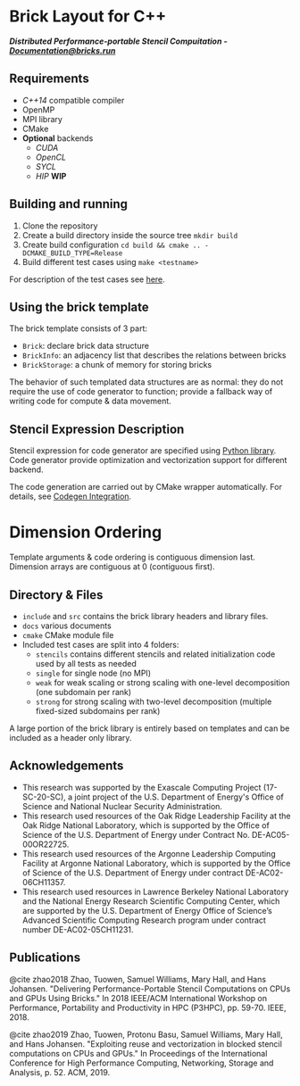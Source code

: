 # Brick Layout for C++

***Distributed Performance-portable Stencil Compuitation - [Documentation@bricks.run](https://bricks.run)***

## Requirements

* *C++14* compatible compiler
* OpenMP
* MPI library
* CMake
* **Optional** backends
    * *CUDA*
    * *OpenCL*
    * *SYCL*
    * *HIP* **WIP**

## Building and running

1. Clone the repository
2. Create a build directory inside the source tree `mkdir build`
3. Create build configuration `cd build && cmake .. -DCMAKE_BUILD_TYPE=Release`
4. Build different test cases using `make <testname>`

For description of the test cases see [here](docs/testcases.md).

## Using the brick template

The brick template consists of 3 part:

* `Brick`: declare brick data structure
* `BrickInfo`: an adjacency list that describes the relations between bricks
* `BrickStorage`: a chunk of memory for storing bricks

The behavior of such templated data structures are as normal: they do not require the use of code generator to function;
provide a fallback way of writing code for compute & data movement.

## Stencil Expression Description

Stencil expression for code generator are specified using [Python library](docs/stencilExpr.md). Code generator provide 
optimization and vectorization support for different backend.

The code generation are carried out by CMake wrapper automatically. For details, see [Codegen Integration]().

# Dimension Ordering

Template arguments & code ordering is contiguous dimension last. Dimension arrays are contiguous at 0 (contiguous first).


## Directory & Files

* `include` and `src` contains the brick library headers and library files.
* `docs` various documents
* `cmake` CMake module file
* Included test cases are split into 4 folders:
    * `stencils` contains different stencils and related initialization code used by all tests as needed
    * `single` for single node (no MPI)
    * `weak` for weak scaling or strong scaling with one-level decomposition (one subdomain per rank)
    * `strong` for strong scaling with two-level decomposition (multiple fixed-sized subdomains per rank)

A large portion of the brick library is entirely based on templates and can be included as a header only library.

## Acknowledgements

* This research was supported by the Exascale Computing Project (17-SC-20-SC), a joint project of the U.S. Department of Energy's Office of Science and National Nuclear Security Administration.
* This research used resources of the Oak Ridge Leadership Facility at the Oak Ridge National Laboratory, which is supported by the Office of Science of the U.S. Department of Energy under Contract No. DE-AC05-00OR22725.
* This research used resources of the Argonne Leadership Computing Facility at Argonne National Laboratory, which is supported by the Office of Science of the U.S. Department of Energy under contract DE-AC02-06CH11357.
* This research used resources in Lawrence Berkeley National Laboratory and the National Energy Research Scientific Computing Center, which are supported by the U.S. Department of Energy Office of Science’s Advanced Scientific Computing Research program under contract number DE-AC02-05CH11231.

## Publications

@cite zhao2018 Zhao, Tuowen, Samuel Williams, Mary Hall, and Hans Johansen. "Delivering Performance-Portable Stencil Computations on CPUs and GPUs Using Bricks." In 2018 IEEE/ACM International Workshop on Performance, Portability and Productivity in HPC (P3HPC), pp. 59-70. IEEE, 2018. 

@cite zhao2019 Zhao, Tuowen, Protonu Basu, Samuel Williams, Mary Hall, and Hans Johansen. "Exploiting reuse and vectorization in blocked stencil computations on CPUs and GPUs." In Proceedings of the International Conference for High Performance Computing, Networking, Storage and Analysis, p. 52. ACM, 2019.
